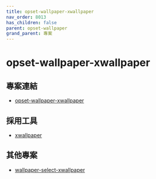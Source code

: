 ```yaml
---
title: opset-wallpaper-xwallpaper
nav_order: 8013
has_children: false
parent: opset-wallpaper
grand_parent: 專案
---
```


# opset-wallpaper-xwallpaper


## 專案連結

* [opset-wallpaper-xwallpaper](https://github.com/samwhelp/note-about-wallpaper/tree/gh-pages/_demo/project/opset-wallpaper/opset-wallpaper-xwallpaper)


## 採用工具

* [xwallpaper](https://github.com/stoeckmann/xwallpaper)


## 其他專案

* [wallpaper-select-xwallpaper](https://samwhelp.github.io/note-about-fzf/read/project/wallpaper-select/wallpaper-select-xwallpaper.html)
